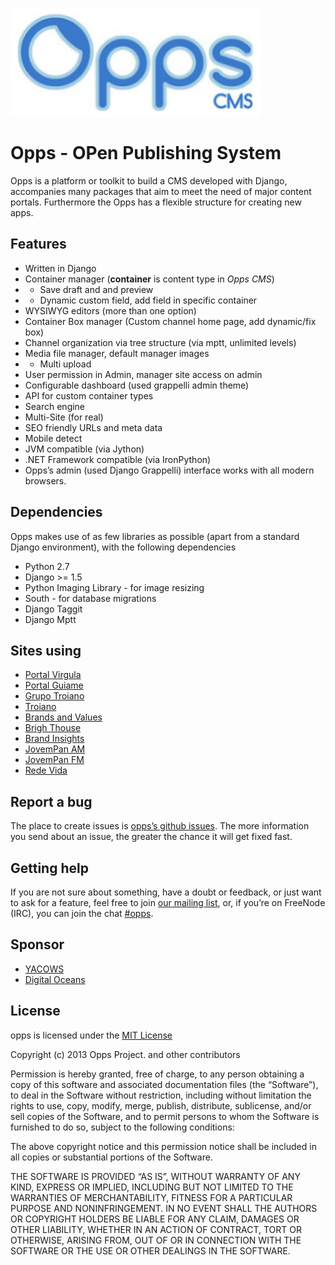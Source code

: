 ![Opps CMS](_static/opps_logo.png)
# Opps - OPen Publishing System

Opps is a platform or toolkit to build a CMS developed with Django, accompanies many packages that aim to meet the need of major 
content portals. Furthermore the Opps has a flexible structure for creating new apps.


Features
---------

* Written in Django
* Container manager (**container** is content type in *Opps CMS*)
* * Save draft and and preview
* * Dynamic custom field, add field in specific container
* WYSIWYG editors (more than one option)
* Container Box manager (Custom channel home page, add dynamic/fix box)
* Channel organization via tree structure (via mptt, unlimited levels)
* Media file manager, default manager images
* * Multi upload
* User permission in Admin, manager site access on admin
* Configurable dashboard (used grappelli admin theme)
* API for custom container types
* Search engine
* Multi-Site (for real)
* SEO friendly URLs and meta data
* Mobile detect
* JVM compatible (via Jython)
* .NET Framework compatible (via IronPython)
* Opps’s admin (used Django Grappelli) interface works with all modern browsers.

Dependencies
-------------

Opps makes use of as few libraries as possible (apart from a standard Django environment), with the following dependencies

* Python 2.7
* Django >= 1.5
* Python Imaging Library - for image resizing
* South - for database migrations
* Django Taggit
* Django Mptt

Sites using
-----------

* [Portal Virgula](http://virgula.uol.com.br)
* [Portal Guiame](http://guiame.com.br)
* [Grupo Troiano](http://grupotroiano.com.br)
* [Troiano](http://troiano.com.br)
* [Brands and Values](http://brandsandvalues.com.br)
* [Brigh Thouse](http://brighthouse.com.br)
* [Brand Insights](http://brandinsights.com.br)
* [JovemPan AM](http://jovempan.com.br)
* [JovemPan FM](http://jovempanfm.com.br)
* [Rede Vida](http://www.redevida.com.br)


Report a bug
--------

The place to create issues is [opps’s github issues](https://github.com/opps/opps/issues). 
The more information you send about an issue, the greater the chance it will get fixed fast.

Getting help
--------
If you are not sure about something, have a doubt or feedback, or just want to ask for a feature, feel free to join 
[our mailing list](http://groups.google.com/group/opps-developers), or, 
if you’re on FreeNode (IRC), you can join the chat [#opps](http://webchat.freenode.net/?channels=opps).

Sponsor
--------
* [YACOWS](http://www.yacows.com.br)
* [Digital Oceans](http://digitalocean.com/)


License
--------

opps is licensed under the [MIT License](http://opensource.org/licenses/MIT)

Copyright (c) 2013 Opps Project. and other contributors

Permission is hereby granted, free of charge, to any person obtaining a copy of this software and associated documentation files (the “Software”), to deal in the Software without restriction, including without limitation the rights to use, copy, modify, merge, publish, distribute, sublicense, and/or sell copies of the Software, and to permit persons to whom the Software is furnished to do so, subject to the following conditions:

The above copyright notice and this permission notice shall be included in all copies or substantial portions of the Software.

THE SOFTWARE IS PROVIDED “AS IS”, WITHOUT WARRANTY OF ANY KIND, EXPRESS OR IMPLIED, INCLUDING BUT NOT LIMITED TO THE WARRANTIES OF MERCHANTABILITY, FITNESS FOR A PARTICULAR PURPOSE AND NONINFRINGEMENT. IN NO EVENT SHALL THE AUTHORS OR COPYRIGHT HOLDERS BE LIABLE FOR ANY CLAIM, DAMAGES OR OTHER LIABILITY, WHETHER IN AN ACTION OF CONTRACT, TORT OR OTHERWISE, ARISING FROM, OUT OF OR IN CONNECTION WITH THE SOFTWARE OR THE USE OR OTHER DEALINGS IN THE SOFTWARE.
